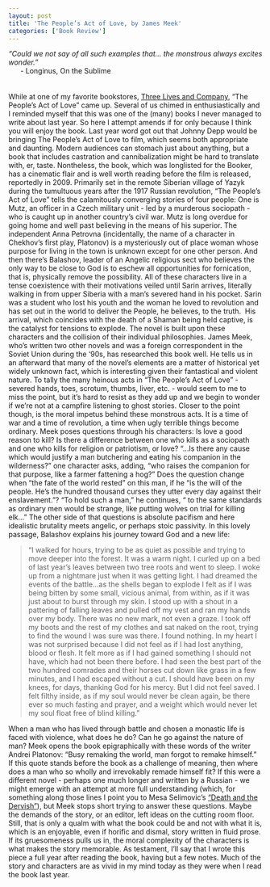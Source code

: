 ```yaml
---
layout: post
title: 'The People’s Act of Love, by James Meek'
categories: ['Book Review']
---
```

<em>&#8220;Could we not say of all such examples that&#8230; the monstrous always excites wonder.&#8221;</em>
<br />
&nbsp;&nbsp;&nbsp;&nbsp;&nbsp;&nbsp;- Longinus, On the Sublime<br /><br /><br />
While at one of my favorite bookstores, <a href="http://threelives.com/" title="Three Lives and Company">Three Lives and Company</a>, &#8220;The People&#8217;s Act of Love&#8221; came up. Several of us chimed in enthusiastically and I reminded myself that this was one of the (many) books I never managed to write about last year. So here I attempt amends if for only because I think you will enjoy the book. Last year word got out that Johnny Depp would be bringing The People&#8217;s Act of Love to film, which seems both appropriate and daunting. Modern audiences can stomach just about anything, but a book that includes castration and cannibalization might be hard to translate with, er, taste. Nontheless, the book, which was longlisted for the Booker, has a cinematic flair and is well worth reading before the film is released, reportedly in 2009.
Primarily set in the remote Siberian village of Yazyk during the tumultuous years after the 1917 Russian revolution, &#8220;The People&#8217;s Act of Love&#8221; tells the calamitously converging stories of four people: One is Mutz, an officer in a Czech military unit  - led by a murderous sociopath - who is caught up in another country&#8217;s civil war. Mutz is long overdue for going home and well past believing in the means of his superior. The independent Anna Petrovna (incidentally, the name of a character in Chekhov&#8217;s first play, Platonov) is a mysteriously out of place woman whose purpose for living in the town is unknown except for one other person. And then there&#8217;s Balashov, leader of an Angelic religious sect who believes the only way to be close to God is to eschew all opportunities for fornication, that is, physically remove the possibility.
All of these characters live in a tense coexistence with their motivations veiled until Sarin arrives, literally walking in from upper Siberia with a man&#8217;s severed hand in his pocket. Sarin was a student who lost his youth and the woman he loved to revolution and has set out in the world to deliver the People, he believes, to the truth.&nbsp; His arrival, which coincides with the death of a Shaman being held captive, is the catalyst for tensions to explode. The novel is built upon these characters and the collision of their individual philosophies.
James Meek, who&#8217;s written two other novels and was a foreign correspondent in the Soviet Union during the &#8216;90s, has researched this book well. He tells us in an afterward that many of the novel&#8217;s elements are a matter of historical yet widely unknown fact, which is interesting given their fantastical and violent nature. To tally the many heinous acts in &#8220;The People&#8217;s Act of Love&#8221;  - severed hands, toes, scrotum, thumbs, liver, etc. - would seem to me to miss the point, but it&#8217;s hard to resist as they add up and we begin to wonder if we&#8217;re not at a campfire listening to ghost stories. Closer to the point though, is the moral impetus behind these monstrous acts. It is a time of war and a time of revolution, a time when ugly terrible things become ordinary.
Meek poses questions through his characters: Is love a good reason to kill? Is there a difference between one who kills as a sociopath and one who kills for religion or patriotism, or love? &#8220;...Is there any cause which would justify a man butchering and eating his companion in the wilderness?&#8221; one character asks, adding, &#8220;who raises the companion for that purpose, like a farmer fattening a hog?&#8221; Does the question change when &#8220;the fate of the world rested&#8221; on this man, if he &#8220;is the will of the people. He&#8217;s the hundred thousand curses they utter every day against their enslavement.&#8221;? &#8220;To hold such a man,&#8221; he continues, &#8220; to the same standards as ordinary men would be strange, like putting wolves on trial for killing elk...&#8221;
The other side of that questions is absolute pacifism and here idealistic brutality meets angelic, or perhaps stoic passivity. In this lovely passage, Balashov explains his journey toward God and a new life:

<blockquote>&#8220;I walked for hours, trying to be as quiet as possible and trying to move deeper into the forest. It was a warm night. I curled up on a bed of last year&#8217;s leaves between two tree roots and went to sleep. I woke up from a nightmare just when it was getting light. I had dreamed the events of the battle...as the shells began to explode I felt as if I was being bitten by some small, vicious animal, from within, as if it was just about to burst through my skin. I stood up with a shout in a pattering of falling leaves and pulled off my vest and ran my hands over my body. There was no new mark, not even a graze. I took off my boots and the rest of my clothes and sat naked on the root, trying to find the wound I was sure was there. I found nothing. In my heart I was not surprised because I did not feel as if I had lost anything, blood or flesh. It felt more as if I had gained something I should not have, which had not been there before. I had seen the best part of the two hundred comrades and their horses cut down like grass in a few minutes, and I had escaped without a cut. I should have been on my knees, for days, thanking God for his mercy. But I did not feel saved. I felt filthy inside, as if my soul would never be clean again, be there ever so much fasting and prayer, and a weight which would never let my soul float free of blind killing.&#8221;</blockquote>

When a man who has lived through battle and chosen a monastic life is faced with violence, what does he do? Can he go against the nature of man? Meek opens the book epigraphically with these words of the writer Andrei Platonov: &#8220;Busy remaking the world, man forgot to remake himself.&#8221; If this quote stands before the book as a challenge of meaning, then where does a man who so wholly and irrevokably remade himself fit? If this were a different novel - perhaps one much longer and written by a Russian - we might emerge with an attempt at more full understanding (which, for something along those lines I point you to Mesa Selimovic&#8217;s <a href="http://www.amazon.com/gp/redirect.html?ie=UTF8&amp;location=http%3A%2F%2Fwww.amazon.com%2FDeath-Dervish-Writings-Unbound-Europe%2Fdp%2F0810112973%2Fsr%3D1-1%2Fqid%3D1169185051%3Fie%3DUTF8%26s%3Dbooks&amp;tag=bookenompolic-20&amp;linkCode=ur2&amp;camp=1789&amp;creative=9325">&#8220;Death and the Dervish&#8221;</a>), but Meek stops short trying to answer these questions. Maybe the demands of the story, or an editor, left ideas on the cutting room floor. Still, that is only a qualm with what the book could be and not with what it is, which is an enjoyable, even if horific and dismal, story written in fluid prose. If its gruesomeness pulls us in, the moral complexity of the characters is what makes the story memorable. As testament, I&#8217;ll say that I wrote this piece a full year after reading the book, having but a few notes. Much of the story and characters are as vivid in my mind today as they were when I read the book last year.

